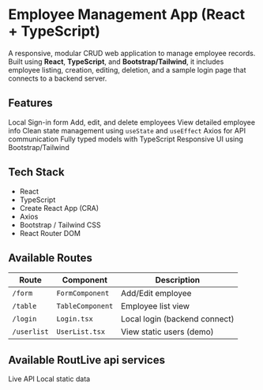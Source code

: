# Employee Management App (React + TypeScript)

A responsive, modular CRUD web application to manage employee records. Built using **React**, **TypeScript**, and **Bootstrap/Tailwind**, it includes employee listing, creation, editing, deletion, and a sample login page that connects to a backend server.


## Features

Local Sign-in form
Add, edit, and delete employees
View detailed employee info
Clean state management using `useState` and `useEffect`
Axios for API communication
Fully typed models with TypeScript
Responsive UI using Bootstrap/Tailwind


## Tech Stack

- React
- TypeScript
- Create React App (CRA)
- Axios
- Bootstrap / Tailwind CSS
- React Router DOM


## Available Routes

| Route       | Component        | Description                  |
|-------------|------------------|------------------------------|
| `/form`     | `FormComponent`  | Add/Edit employee            |
| `/table`    | `TableComponent` | Employee list view           |
| `/login`    | `Login.tsx`      | Local login (backend connect) |
| `/userlist` | `UserList.tsx`   | View static users (demo)     |



## Available RoutLive api services

Live API
Local static data 






